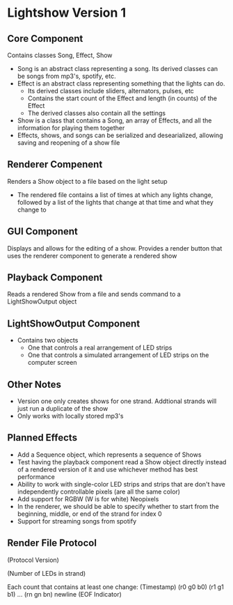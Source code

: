 # Lightshow Version 1

## Core Component
Contains classes Song, Effect, Show

- Song is an abstract class representing a song. Its derived classes can be songs from mp3's, spotify, etc.
- Effect is an abstract class representing something that the lights can do.
    - Its derived classes include sliders, alternators, pulses, etc
    - Contains the start count of the Effect and length (in counts) of the Effect
    - The derived classes also contain all the settings
- Show is a class that contains a Song, an array of Effects, and all the information for playing them together
- Effects, shows, and songs can be serialized and desearialized, allowing saving and reopening of a show file

## Renderer Compenent
Renders a Show object to a file based on the light setup
- The rendered file contains a list of times at which any lights change, followed by a list of the lights that change at that time and what they change to

## GUI Component
Displays and allows for the editing of a show.
Provides a render button that uses the renderer component to generate a rendered show

## Playback Component
Reads a rendered Show from a file and sends command to a LightShowOutput object

## LightShowOutput Component
- Contains two objects
    - One that controls a real arrangement of LED strips
    - One that controls a simulated arrangement of LED strips on the computer screen

## Other Notes
- Version one only creates shows for one strand. Addtional strands will just run a duplicate of the show
- Only works with locally stored mp3's

## Planned Effects
- Add a Sequence object, which represents a sequence of Shows
- Test having the playback component read a Show object directly instead of a rendered version of it and use whichever method has best performance
- Ability to work with single-color LED strips and strips that are don't have independently controllable pixels (are all the same color)
- Add support for RGBW (W is for white) Neopixels
- In the renderer, we should be able to specify whether to start from the beginning, middle, or end of the strand for index 0
- Support for streaming songs from spotify

## Render File Protocol
(Protocol Version)

(Number of LEDs in strand)

Each count that contains at least one change:
(Timestamp) (r0 g0 b0) (r1 g1 b1) ... (rn gn bn) newline
(EOF Indicator)